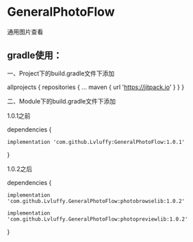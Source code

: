 # GeneralPhotoFlow
通用图片查看

## gradle使用：

一、Project下的build.gradle文件下添加

allprojects {
    repositories {
      ...
      maven { url 'https://jitpack.io' }
    }
}

二、Module下的build.gradle文件下添加

1.0.1之前

dependencies {
    
    implementation 'com.github.Lvluffy:GeneralPhotoFlow:1.0.1'
          
}

1.0.2之后

dependencies {
    
    implementation 'com.github.Lvluffy.GeneralPhotoFlow:photobrowselib:1.0.2'
       
    implementation 'com.github.Lvluffy.GeneralPhotoFlow:photopreviewlib:1.0.2'
             
}

